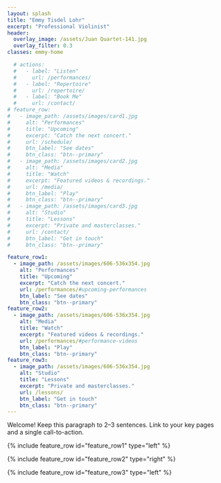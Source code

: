 ```yaml
---
layout: splash
title: "Emmy Tisdel Lohr"
excerpt: "Professional Violinist"
header:
  overlay_image: /assets/Juan Quartet-141.jpg
  overlay_filter: 0.3
classes: emmy-home

  # actions:
  #   - label: "Listen"
  #     url: /performances/
  #   - label: "Repertoire"
  #     url: /repertoire/
  #   - label: "Book Me"
  #     url: /contact/
# feature_row:
#   - image_path: /assets/images/card1.jpg
#     alt: "Performances"
#     title: "Upcoming"
#     excerpt: "Catch the next concert."
#     url: /schedule/
#     btn_label: "See dates"
#     btn_class: "btn--primary"
#   - image_path: /assets/images/card2.jpg
#     alt: "Media"
#     title: "Watch"
#     excerpt: "Featured videos & recordings."
#     url: /media/
#     btn_label: "Play"
#     btn_class: "btn--primary"
#   - image_path: /assets/images/card3.jpg
#     alt: "Studio"
#     title: "Lessons"
#     excerpt: "Private and masterclasses."
#     url: /contact/
#     btn_label: "Get in touch"
#     btn_class: "btn--primary"

feature_row1:
  - image_path: /assets/images/606-536x354.jpg
    alt: "Performances"
    title: "Upcoming"
    excerpt: "Catch the next concert."
    url: /performances/#upcoming-performances
    btn_label: "See dates"
    btn_class: "btn--primary"
feature_row2:
  - image_path: /assets/images/606-536x354.jpg
    alt: "Media"
    title: "Watch"
    excerpt: "Featured videos & recordings."
    url: /performances/#performance-videos
    btn_label: "Play"
    btn_class: "btn--primary"
feature_row3:
  - image_path: /assets/images/606-536x354.jpg
    alt: "Studio"
    title: "Lessons"
    excerpt: "Private and masterclasses."
    url: /lessons/
    btn_label: "Get in touch"
    btn_class: "btn--primary"
---
```

Welcome! Keep this paragraph to 2–3 sentences. Link to your key pages and a single call-to-action.

<!-- {% include feature_row %} -->

{% include feature_row id="feature_row1" type="left" %}

{% include feature_row id="feature_row2" type="right" %}

{% include feature_row id="feature_row3" type="left" %}

